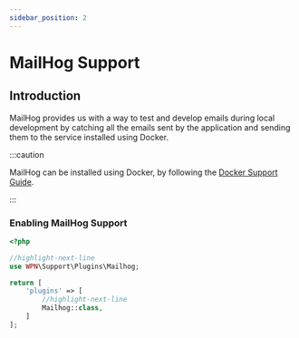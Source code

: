 ```yaml
---
sidebar_position: 2
---
```


# MailHog Support

## Introduction

MailHog provides us with a way to test and develop emails during local development by catching all the emails sent by
the application and sending them to the service installed using Docker.

:::caution

MailHog can be installed using Docker, by following the [Docker Support Guide](/docs/using-docker).

:::

### Enabling MailHog Support

```php title="inc/config/app.php"
<?php

//highlight-next-line
use WPN\Support\Plugins\Mailhog;

return [
    'plugins' => [
        //highlight-next-line
        Mailhog::class,
    ]
];
```